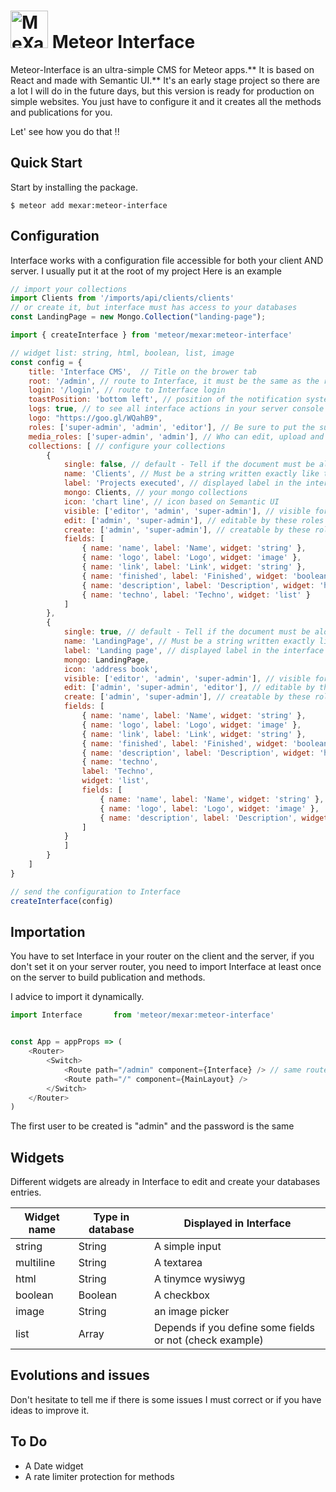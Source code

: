 # <a href='https://www.mexar.fr'><img src='https://s3-eu-west-3.amazonaws.com/mexar/projects/logo_interface_black.png' height='60' alt='MeXaR'></a> Meteor Interface


Meteor-Interface is an ultra-simple CMS for Meteor  apps.** It is based on React and made with Semantic UI.** It's an early stage project so there are a lot I will do in the future days, but this version is ready for production on simple websites. You just have to configure it and it creates all the methods and publications for you.

Let' see how you do that !!

## Quick Start

Start by installing the package.

```
$ meteor add mexar:meteor-interface
```

## Configuration
Interface works with a configuration file accessible for both your client AND server. I usually put it at the root of my project
Here is an example

```javascript
// import your collections
import Clients from '/imports/api/clients/clients'
// or create it, but interface must has access to your databases
const LandingPage = new Mongo.Collection("landing-page");

import { createInterface } from 'meteor/mexar:meteor-interface'

// widget list: string, html, boolean, list, image
const config = {
    title: 'Interface CMS',  // Title on the brower tab
    root: '/admin', // route to Interface, it must be the same as the route in your router
    login: '/login', // route to Interface login
    toastPosition: 'bottom left', // position of the notification system toasters
    logs: true, // to see all interface actions in your server console
    logo: "https://goo.gl/WQahB9",
    roles: ['super-admin', 'admin', 'editor'], // Be sure to put the super admin roles in the first position
    media_roles: ['super-admin', 'admin'], // Who can edit, upload and delete media. Others can only use them and see them
    collections: [ // configure your collections
        {
            single: false, // default - Tell if the document must be alone in the database
            name: 'Clients', // Must be a string written exactly like the collection variable
            label: 'Projects executed', // displayed label in the interface
            mongo: Clients, // your mongo collections
            icon: 'chart line', // icon based on Semantic UI
            visible: ['editor', 'admin', 'super-admin'], // visible for these roles
            edit: ['admin', 'super-admin'], // editable by these roles
            create: ['admin', 'super-admin'], // creatable by these roles
            fields: [
                { name: 'name', label: 'Name', widget: 'string' }, 
                { name: 'logo', label: 'Logo', widget: 'image' },
                { name: 'link', label: 'Link', widget: 'string' },
                { name: 'finished', label: 'Finished', widget: 'boolean' },
                { name: 'description', label: 'Description', widget: 'html' },
                { name: 'techno', label: 'Techno', widget: 'list' }
            ]
        },
        {
            single: true, // default - Tell if the document must be alone in the database
            name: 'LandingPage', // Must be a string written exactly like the collection variable
            label: 'Landing page', // displayed label in the interface
            mongo: LandingPage,
            icon: 'address book',
            visible: ['editor', 'admin', 'super-admin'], // visible for these roles
            edit: ['admin', 'super-admin', 'editor'], // editable by these roles
            create: ['admin', 'super-admin'], // creatable by these roles
            fields: [
                { name: 'name', label: 'Name', widget: 'string' },
                { name: 'logo', label: 'Logo', widget: 'image' },
                { name: 'link', label: 'Link', widget: 'string' },
                { name: 'finished', label: 'Finished', widget: 'boolean' },
                { name: 'description', label: 'Description', widget: 'html' },
                { name: 'techno', 
                label: 'Techno',
                widget: 'list',
                fields: [
                    { name: 'name', label: 'Name', widget: 'string' },
                    { name: 'logo', label: 'Logo', widget: 'image' },
                    { name: 'description', label: 'Description', widget: 'html' },
                ]
            }
            ]
        }
    ]
}

// send the configuration to Interface
createInterface(config)

```

## Importation
You have to set Interface in your router on the client and the server, if you don't set it on your server router, you need to import Interface at least once on the server to build publication and methods.

I advice to import it dynamically.

```javascript
import Interface       from 'meteor/mexar:meteor-interface'


const App = appProps => ( 
    <Router>
        <Switch>
            <Route path="/admin" component={Interface} /> // same route as in the config file
            <Route path="/" component={MainLayout} />
        </Switch>
    </Router>
)
```

The first user to be created is "admin" and the password is the same


## Widgets
Different widgets are already in Interface to edit and create your databases entries.

| Widget name | Type in database | Displayed in Interface |
|------------|--------------|------------|
| string | String | A simple input |
| multiline | String | A textarea |
| html | String | A tinymce wysiwyg |
| boolean | Boolean | A checkbox |
| image | String | an image picker |
| list | Array | Depends if you define some fields or not (check example) |

## Evolutions and issues
Don't hesitate to tell me if there is some issues I must correct or if you have ideas to improve it.


## To Do
 - A Date widget
 - A rate limiter protection for methods